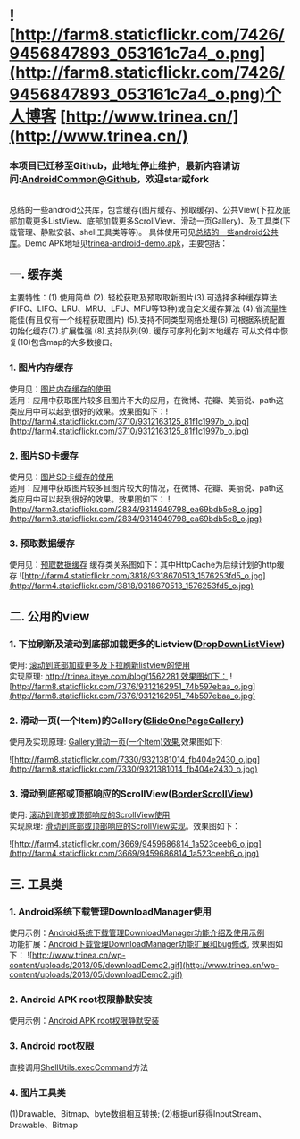 # ![http://farm8.staticflickr.com/7426/9456847893_053161c7a4_o.png](http://farm8.staticflickr.com/7426/9456847893_053161c7a4_o.png)个人博客  [http://www.trinea.cn/](http://www.trinea.cn/) #
### 本项目已迁移至Github，此地址停止维护，最新内容请访问:[AndroidCommon@Github](https://github.com/trinea/AndroidCommon)，欢迎star或fork ###
<br />总结的一些android公共库，包含缓存(图片缓存、预取缓存)、公共View(下拉及底部加载更多ListView、底部加载更多ScrollView、滑动一页Gallery)、及工具类(下载管理、静默安装、shell工具类等等)。
具体使用可见[总结的一些android公共库](http://www.trinea.cn/android/android%E5%85%AC%E5%85%B1%E5%BA%93%E7%BC%93%E5%AD%98-%E4%B8%8B%E6%8B%89listview-%E4%B8%8B%E8%BD%BD%E7%AE%A1%E7%90%86pro-%E9%9D%99%E9%BB%98%E5%AE%89%E8%A3%85-root%E8%BF%90%E8%A1%8C-java%E5%85%AC/)。Demo APK地址见[trinea-android-demo.apk](https://play.google.com/store/apps/details?id=cn.trinea.android.demo)，主要包括：
## 一. 缓存类 ##
主要特性：(1).使用简单 (2). 轻松获取及预取取新图片(3).可选择多种缓存算法(FIFO、LIFO、LRU、MRU、LFU、MFU等13种)或自定义缓存算法 (4).省流量性能佳(有且仅有一个线程获取图片) (5).支持不同类型网络处理(6).可根据系统配置初始化缓存(7).扩展性强 (8).支持队列(9). 缓存可序列化到本地缓存 可从文件中恢复(10)包含map的大多数接口。
### 1. 图片内存缓存 ###
使用见：[图片内存缓存的使用](http://www.trinea.cn/android/android-imagecache%e5%9b%be%e7%89%87%e7%bc%93%e5%ad%98%ef%bc%8c%e4%bd%bf%e7%94%a8%e7%ae%80%e5%8d%95%ef%bc%8c%e6%94%af%e6%8c%81%e9%a2%84%e5%8f%96%ef%bc%8c%e6%94%af%e6%8c%81%e5%a4%9a%e7%a7%8d%e7%bc%93/)<br /> 适用：应用中获取图片较多且图片不大的应用，在微博、花瓣、美丽说、path这类应用中可以起到很好的效果。效果图如下：![http://farm4.staticflickr.com/3710/9312163125_81f1c1997b_o.jpg](http://farm4.staticflickr.com/3710/9312163125_81f1c1997b_o.jpg)

### 2. 图片SD卡缓存 ###
使用见：[图片SD卡缓存的使用](http://trinea.iteye.com/blog/1595423)<br />适用：应用中获取图片较多且图片较大的情况，在微博、花瓣、美丽说、path这类应用中可以起到很好的效果。效果图如下：
![http://farm3.staticflickr.com/2834/9314949798_ea69bdb5e8_o.jpg](http://farm3.staticflickr.com/2834/9314949798_ea69bdb5e8_o.jpg)

### 3. 预取数据缓存 ###
使用见：[预取数据缓存](http://www.trinea.cn/android/preloaddatacache%e6%94%af%e6%8c%81%e9%a2%84%e5%8f%96%e7%9a%84%e6%95%b0%e6%8d%ae%e7%bc%93%e5%ad%98%ef%bc%8c%e4%bd%bf%e7%94%a8%e7%ae%80%e5%8d%95%ef%bc%8c%e6%94%af%e6%8c%81%e5%a4%9a%e7%a7%8d%e7%bc%93/)
缓存类关系图如下：其中HttpCache为后续计划的http缓存
![http://farm4.staticflickr.com/3818/9318670513_1576253fd5_o.jpg](http://farm4.staticflickr.com/3818/9318670513_1576253fd5_o.jpg)

## 二. 公用的view ##
### 1. 下拉刷新及滚动到底部加载更多的Listview([DropDownListView](https://code.google.com/p/trinea-android-common/source/browse/trunk/src/cn/trinea/android/common/view/DropDownListView.java)) ###
使用: [滚动到底部加载更多及下拉刷新listview的使用](http://www.trinea.cn/android/滚动到底部加载更多及下拉刷新listview的使用)<br />
实现原理: http://trinea.iteye.com/blog/1562281,效果图如下：
![http://farm8.staticflickr.com/7376/9312162951_74b597ebaa_o.jpg](http://farm8.staticflickr.com/7376/9312162951_74b597ebaa_o.jpg)

### 2. 滑动一页(一个Item)的Gallery([SlideOnePageGallery](https://code.google.com/p/trinea-android-common/source/browse/trunk/src/cn/trinea/android/common/view/SlideOnePageGallery.java)) ###
使用及实现原理: [Gallery滑动一页(一个Item)效果](http://www.trinea.cn/android/gallery%E6%BB%91%E5%8A%A8%E4%B8%80%E9%A1%B5%E4%B8%80%E4%B8%AAitem%E6%95%88%E6%9E%9C/),效果图如下:

![http://farm8.staticflickr.com/7330/9321381014_fb404e2430_o.jpg](http://farm8.staticflickr.com/7330/9321381014_fb404e2430_o.jpg)


### 3. 滑动到底部或顶部响应的ScrollView([BorderScrollView](https://code.google.com/p/trinea-android-common/source/browse/trunk/src/cn/trinea/android/common/view/BorderScrollView.java)) ###
使用: [滚动到底部或顶部响应的ScrollView使用](http://www.trinea.cn/android/%E6%BB%9A%E5%8A%A8%E5%88%B0%E5%BA%95%E9%83%A8%E6%88%96%E9%A1%B6%E9%83%A8%E5%93%8D%E5%BA%94%E7%9A%84scrollview%E4%BD%BF%E7%94%A8/)<br />
实现原理: [滑动到底部或顶部响应的ScrollView实现](http://www.trinea.cn/android/%E6%BB%91%E5%8A%A8%E5%88%B0%E5%BA%95%E9%83%A8%E6%88%96%E9%A1%B6%E9%83%A8%E5%93%8D%E5%BA%94%E7%9A%84scrollview/)。效果图如下：

![http://farm4.staticflickr.com/3669/9459686814_1a523ceeb6_o.jpg](http://farm4.staticflickr.com/3669/9459686814_1a523ceeb6_o.jpg)


## 三. 工具类 ##
### 1. Android系统下载管理DownloadManager使用 ###
使用示例：[Android系统下载管理DownloadManager功能介绍及使用示例](http://www.trinea.cn/android/android%E7%B3%BB%E7%BB%9F%E4%B8%8B%E8%BD%BD%E7%AE%A1%E7%90%86downloadmanager%E5%8A%9F%E8%83%BD%E4%BB%8B%E7%BB%8D%E5%8F%8A%E4%BD%BF%E7%94%A8%E7%A4%BA%E4%BE%8B/)<br />
功能扩展：[Android下载管理DownloadManager功能扩展和bug修改](http://www.trinea.cn/android/android%E4%B8%8B%E8%BD%BD%E7%AE%A1%E7%90%86downloadmanager%E5%8A%9F%E8%83%BD%E5%A2%9E%E5%BC%BA%E5%92%8Cbug%E4%BF%AE%E6%94%B9/), 效果图如下：
![http://www.trinea.cn/wp-content/uploads/2013/05/downloadDemo2.gif](http://www.trinea.cn/wp-content/uploads/2013/05/downloadDemo2.gif)

### 2. Android APK root权限静默安装 ###
使用示例：[Android APK root权限静默安装](http://www.trinea.cn/android/android%E5%B8%B8%E7%94%A8%E4%BB%A3%E7%A0%81%E4%B9%8Bapk-root%E6%9D%83%E9%99%90%E9%9D%99%E9%BB%98%E5%AE%89%E8%A3%85/)

### 3. Android root权限 ###
直接调用[ShellUtils.execCommand](https://github.com/Trinea/AndroidCommon/blob/master/src/cn/trinea/android/common/util/ShellUtils.java#LC43)方法

### 4. 图片工具类 ###
(1)Drawable、Bitmap、byte数组相互转换; (2)根据url获得InputStream、Drawable、Bitmap